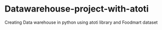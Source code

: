 # Datawarehouse-project-with-atoti
Creating Data warehouse in python using atoti library and Foodmart dataset
